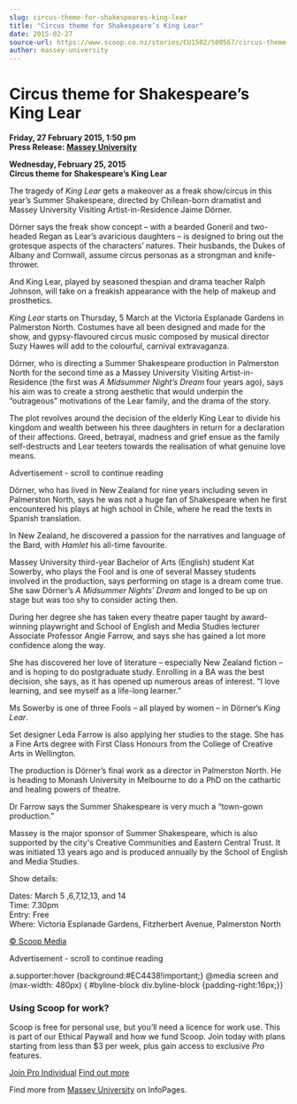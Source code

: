 ```yaml
---
slug: circus-theme-for-shakespeares-king-lear
title: "Circus theme for Shakespeare’s King Lear"
date: 2015-02-27
source-url: https://www.scoop.co.nz/stories/CU1502/S00567/circus-theme-for-shakespeares-king-lear.htm
author: massey-university
---
```

Circus theme for Shakespeare’s King Lear
========================================

**Friday, 27 February 2015, 1:50 pm**  
**Press Release: [Massey University](https://info.scoop.co.nz/Massey_University)**

  
**Wednesday, February 25, 2015**  
**Circus theme for Shakespeare’s King Lear**

The tragedy of _King Lear_ gets a makeover as a freak show/circus in this year’s Summer Shakespeare, directed by Chilean-born dramatist and Massey University Visiting Artist-in-Residence Jaime Dörner.

Dörner says the freak show concept – with a bearded Goneril and two-headed Regan as Lear’s avaricious daughters – is designed to bring out the grotesque aspects of the characters’ natures. Their husbands, the Dukes of Albany and Cornwall, assume circus personas as a strongman and knife-thrower.

And King Lear, played by seasoned thespian and drama teacher Ralph Johnson, will take on a freakish appearance with the help of makeup and prosthetics.

_King Lear_ starts on Thursday, 5 March at the Victoria Esplanade Gardens in Palmerston North. Costumes have all been designed and made for the show, and gypsy-flavoured circus music composed by musical director Suzy Hawes will add to the colourful, carnival extravaganza.

Dörner, who is directing a Summer Shakespeare production in Palmerston North for the second time as a Massey University Visiting Artist-in-Residence (the first was _A Midsummer Night’s Dream_ four years ago), says his aim was to create a strong aesthetic that would underpin the “outrageous” motivations of the Lear family, and the drama of the story.

The plot revolves around the decision of the elderly King Lear to divide his kingdom and wealth between his three daughters in return for a declaration of their affections. Greed, betrayal, madness and grief ensue as the family self-destructs and Lear teeters towards the realisation of what genuine love means.

Advertisement - scroll to continue reading





Dörner, who has lived in New Zealand for nine years including seven in Palmerston North, says he was not a huge fan of Shakespeare when he first encountered his plays at high school in Chile, where he read the texts in Spanish translation.

In New Zealand, he discovered a passion for the narratives and language of the Bard, with _Hamlet_ his all-time favourite.

Massey University third-year Bachelor of Arts (English) student Kat Sowerby, who plays the Fool and is one of several Massey students involved in the production, says performing on stage is a dream come true. She saw Dörner’s _A Midsummer Nights’ Dream_ and longed to be up on stage but was too shy to consider acting then.

During her degree she has taken every theatre paper taught by award-winning playwright and School of English and Media Studies lecturer Associate Professor Angie Farrow, and says she has gained a lot more confidence along the way.

She has discovered her love of literature – especially New Zealand fiction – and is hoping to do postgraduate study. Enrolling in a BA was the best decision, she says, as it has opened up numerous areas of interest. “I love learning, and see myself as a life-long learner.”

Ms Sowerby is one of three Fools – all played by women – in Dörner’s _King Lear_.

Set designer Leda Farrow is also applying her studies to the stage. She has a Fine Arts degree with First Class Honours from the College of Creative Arts in Wellington.

The production is Dörner’s final work as a director in Palmerston North. He is heading to Monash University in Melbourne to do a PhD on the cathartic and healing powers of theatre.

Dr Farrow says the Summer Shakespeare is very much a “town-gown production.”

Massey is the major sponsor of Summer Shakespeare, which is also supported by the city's Creative Communities and Eastern Central Trust. It was initiated 13 years ago and is produced annually by the School of English and Media Studies.

Show details:

Dates: March 5 ,6,7,12,13, and 14  
Time: 7.30pm  
Entry: Free  
Where: Victoria Esplanade Gardens, Fitzherbert Avenue, Palmerston North

  

[© Scoop Media](http://www.scoop.co.nz/about/terms.html)  

Advertisement - scroll to continue reading



a.supporter:hover {background:#EC4438!important;} @media screen and (max-width: 480px) { #byline-block div.byline-block {padding-right:16px;}}

### Using Scoop for work?

Scoop is free for personal use, but you’ll need a licence for work use. This is part of our Ethical Paywall and how we fund Scoop. Join today with plans starting from less than $3 per week, plus gain access to exclusive _Pro_ features.  
  
[Join Pro Individual](https://pro.scoop.co.nz/Individual/?from=ProIn24) [Find out more](https://pro.scoop.co.nz/using-scoop-for-work/?from=ProIn24)

Find more from [Massey University](https://info.scoop.co.nz/Massey_University) on InfoPages.